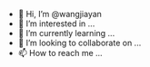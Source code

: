 - 👋 Hi, I’m @wangjiayan
- 👀 I’m interested in ...
- 🌱 I’m currently learning ...
- 💞️ I’m looking to collaborate on ...
- 📫 How to reach me ...

<!---
wangjiayan/wangjiayan is a ✨ special ✨ repository because its `README.md` (this file) appears on your GitHub profile.
You can click the Preview link to take a look at your changes.
--->
